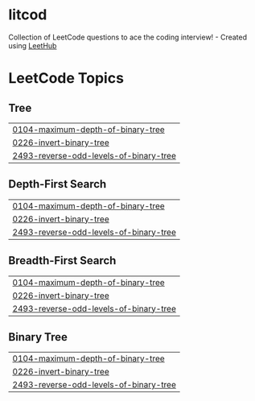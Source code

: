 # litcod
Collection of LeetCode questions to ace the coding interview! - Created using [LeetHub](https://github.com/QasimWani/LeetHub)

<!---LeetCode Topics Start-->
# LeetCode Topics
## Tree
|  |
| ------- |
| [0104-maximum-depth-of-binary-tree](https://github.com/utsxvrai/litcod/tree/master/0104-maximum-depth-of-binary-tree) |
| [0226-invert-binary-tree](https://github.com/utsxvrai/litcod/tree/master/0226-invert-binary-tree) |
| [2493-reverse-odd-levels-of-binary-tree](https://github.com/utsxvrai/litcod/tree/master/2493-reverse-odd-levels-of-binary-tree) |
## Depth-First Search
|  |
| ------- |
| [0104-maximum-depth-of-binary-tree](https://github.com/utsxvrai/litcod/tree/master/0104-maximum-depth-of-binary-tree) |
| [0226-invert-binary-tree](https://github.com/utsxvrai/litcod/tree/master/0226-invert-binary-tree) |
| [2493-reverse-odd-levels-of-binary-tree](https://github.com/utsxvrai/litcod/tree/master/2493-reverse-odd-levels-of-binary-tree) |
## Breadth-First Search
|  |
| ------- |
| [0104-maximum-depth-of-binary-tree](https://github.com/utsxvrai/litcod/tree/master/0104-maximum-depth-of-binary-tree) |
| [0226-invert-binary-tree](https://github.com/utsxvrai/litcod/tree/master/0226-invert-binary-tree) |
| [2493-reverse-odd-levels-of-binary-tree](https://github.com/utsxvrai/litcod/tree/master/2493-reverse-odd-levels-of-binary-tree) |
## Binary Tree
|  |
| ------- |
| [0104-maximum-depth-of-binary-tree](https://github.com/utsxvrai/litcod/tree/master/0104-maximum-depth-of-binary-tree) |
| [0226-invert-binary-tree](https://github.com/utsxvrai/litcod/tree/master/0226-invert-binary-tree) |
| [2493-reverse-odd-levels-of-binary-tree](https://github.com/utsxvrai/litcod/tree/master/2493-reverse-odd-levels-of-binary-tree) |
<!---LeetCode Topics End-->